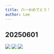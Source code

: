 ```yaml
---
title: 六一おめでとう！
author: Lee
---
```


## 20250601

![](/life/vrchat/image/VRChat_2025-06-01_22-46-37.288_2048x1440.png)
![](/life/vrchat/image/VRChat_2025-06-01_23-32-46.419_2048x1440.png)
![](/life/vrchat/image/VRChat_2025-06-01_23-34-08.844_2048x1440.png)
